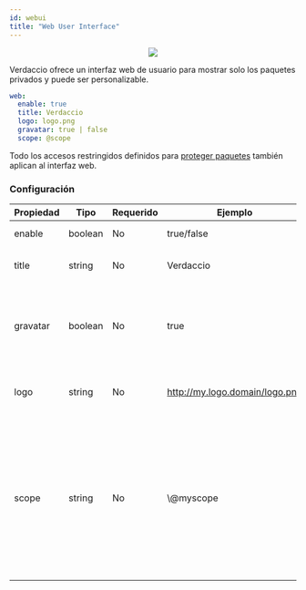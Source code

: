 ```yaml
---
id: webui
title: "Web User Interface"
---
```



<p align="center"><img src="https://user-images.githubusercontent.com/558752/52916111-fa4ba980-32db-11e9-8a64-f4e06eb920b3.png"></p>

Verdaccio ofrece un interfaz web de usuario para mostrar solo los paquetes privados y puede ser personalizable.

```yaml
web:
  enable: true
  title: Verdaccio
  logo: logo.png
  gravatar: true | false
  scope: @scope
```

Todo los accesos restringidos definidos para [proteger paquetes](protect-your-dependencies.md) también aplican al interfaz web.

### Configuración

| Propiedad | Tipo    | Requerido | Ejemplo                        | Soporte | Descripcion                                                                                                                         |
| --------- | ------- | --------- | ------------------------------ | ------- | ----------------------------------------------------------------------------------------------------------------------------------- |
| enable    | boolean | No        | true/false                     | all     | habilita la interfaz web                                                                                                            |
| title     | string  | No        | Verdaccio                      | all     | El título de la interfaz web                                                                                                        |
| gravatar  | boolean | No        | true                           | all     | Gravatars will be generated under the hood if this property is enabled                                                              |
| logo      | string  | No        | http://my.logo.domain/logo.png | all     | el URI donde el logo esta localizado                                                                                                |
| scope     | string  | No        | \\@myscope                   | all     | Si estas usando el registro por un scope specifico, define el @scope en el encabezado de la interfaz web (note: escapa @ con \\@) |